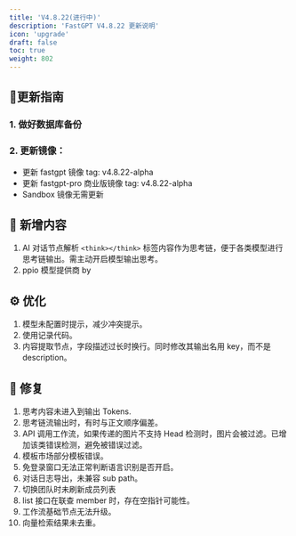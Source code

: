 ```yaml
---
title: 'V4.8.22(进行中)'
description: 'FastGPT V4.8.22 更新说明'
icon: 'upgrade'
draft: false
toc: true
weight: 802
---
```


## 🌟更新指南

### 1. 做好数据库备份

### 2. 更新镜像：

- 更新 fastgpt 镜像 tag: v4.8.22-alpha
- 更新 fastgpt-pro 商业版镜像 tag: v4.8.22-alpha
- Sandbox 镜像无需更新

## 🚀 新增内容

1. AI 对话节点解析 `<think></think>` 标签内容作为思考链，便于各类模型进行思考链输出。需主动开启模型输出思考。
2. ppio 模型提供商 by

## ⚙️ 优化

1. 模型未配置时提示，减少冲突提示。
2. 使用记录代码。
3. 内容提取节点，字段描述过长时换行。同时修改其输出名用 key，而不是 description。

## 🐛 修复

1. 思考内容未进入到输出 Tokens.
2. 思考链流输出时，有时与正文顺序偏差。
3. API 调用工作流，如果传递的图片不支持 Head 检测时，图片会被过滤。已增加该类错误检测，避免被错误过滤。
4. 模板市场部分模板错误。
5. 免登录窗口无法正常判断语言识别是否开启。
6. 对话日志导出，未兼容 sub path。
7. 切换团队时未刷新成员列表
8. list 接口在联查 member 时，存在空指针可能性。 
9. 工作流基础节点无法升级。
10. 向量检索结果未去重。